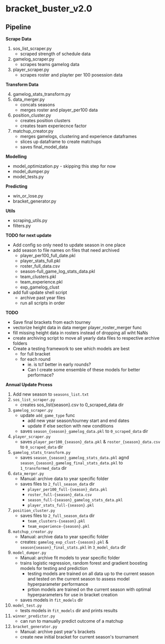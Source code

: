# bracket_buster_v2.0

## Pipeline

**Scrape Data**

1. sos_list_scraper.py
    - scraped strength of schedule data
2. gamelog_scraper.py
    - scrapes teams gamelog data
3. player_scraper.py
    - scrapes roster and playter per 100 posession data

**Transform Data**

4. gamelog_stats_transform.py
5. data_merger.py
    - concats seasons
    - merges roster and player_per100 data
6. position_cluster.py
    - creates position clusters
    - creates team experiecnce factor
7. matchup_creator.py
    - merges gamelogs, clustering and experience dataframes
    - slices up dataframe to create matchups
    - saves final_model_data

**Modelling**
- model_optimization.py - skipping this step for now
- model_dumper.py
- model_tests.py

**Predicting**
- win_or_lose.py
- bracket_generator.py

**Utils**
- scraping_utils.py
- filters.py

**TODO for next update**
- Add config so only need to update season in one place
- add season to file names on files that need archived
    - player_per100_full_date.pkl
    - player_stats_full.pkl
    - roster_full_data.csv
    - season-full_game_log_stats_data.pkl
    - team_clusters.pkl
    - team_experience.pkl
    - exp_gamelog_clust
- add full update shell script
    - archive past year files
    - run all scripts in order

**TODO**
- Save final brackets from each tourney
- vectorize height data in data merger player_roster_merger func
- fill missing height data in rosters instead of dropping all wiht NaNs 
- create archiving script to move all yearly data files to respective archive folders
- Create a testing framework to see which models are best
    - for full bracket 
    - for each round
        - ie. is tcf better in early rounds?
        - Can I create some ensemble of these models for better performace?

**Annual Update Prcess**
1. Add new season to `seasons_list.txt`
2. `sos_list_scraper.py`
    - creates sos_list{season}.csv to 0_scraped_data dir
3. `gamelog_scraper.py`
    - update `add_game_type` func
        - add new year season/tourney start and end dates
        - update if else section with new conditions
    - saves `season_{season}_gamelog_data.pkl` to `0_scraped_data` dir
4. `player_scraper.py`
    - saves `player_per100_{season}_data.pkl` & `roster_{season}_data.csv` to `0_scraped_data` dir
5. `gamelog_stats_transform.py`
    - saves `season_{season}_gamelog_stats_data.pkl` agnd `season_{season}_gamelog_final_stats_data.pkl` to `1_transformed_data` dir
6. `data_merger.py`
    - Manual: archive data to year specific folder
    - saves files to `2_full_season_data` dir
        - `player_per100_full-{season}_data.pkl`
        - `roster_full-{season}_data.csv`
        - `season_full-{season}_gamelog_stats_data.pkl`
        - `player_stats_full-{season}.pkl`
7. `position_cluster.py`
    - saves files to `2_full_season_data` dir
        - `team_clusters-{season}.pkl`
        - `team_experience-{season}.pkl`
8. `matchup_creator.py`
    - Manual: archive data to year specific folder
    - creates: `gamelog_exp_clust-{season}.pkl` & `season{season}_final_stats.pkl` in `3_model_data` dir
9. `model_dumper.py`
    - Manual: archive fit models to year specific folder
    - trains logistic regression, random forest and gradient boosting models for testing and prediction
        - testing models are trained on all data up to the current season and tested on the current season to assess model hyperparameter performance
        - prtion models are trained on the current season with optimal hyperparameters for use in bracket creation
    - saves models in `fit_models` dir
10. `model_test.py`
    - tests models in `fit_models` dir and prints results
11. `winner_predictor.py`
    - can run to manually predict outcome of a matchup
12. `bracket_generator.py`
    - Manual: archive past year's brackets
    - create new initial bracket for current season's tournament
